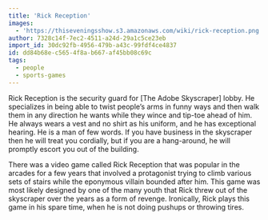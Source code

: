 ```yaml
---
title: 'Rick Reception'
images:
  - 'https://thiseveningsshow.s3.amazonaws.com/wiki/rick-reception.png'
author: 7328c14f-7ec2-4511-a24d-29a1c5ce23eb
import_id: 30dc92fb-4956-479b-a43c-99fdf4ce4837
id: dd84b68e-c565-4f8a-b667-af45bb08c69c
tags:
  - people
  - sports-games
---
```

Rick Reception is the security guard for [The Adobe Skyscraper] lobby. He specializes in being able to twist people’s arms in funny ways and then walk them in any direction he wants while they wince and tip-toe ahead of him. He always wears a vest and no shirt as his uniform, and he has exceptional hearing. He is a man of few words. If you have business in the skyscraper then he will treat you cordially, but if you are a hang-around, he will promptly escort you out of the building.

There was a video game called Rick Reception that was popular in the arcades for a few years that involved a protagonist trying to climb various sets of stairs while the eponymous villain bounded after him. This game was most likely designed by one of the many youth that Rick threw out of the skyscraper over the years as a form of revenge. Ironically, Rick plays this game in his spare time, when he is not doing pushups or throwing tires.

